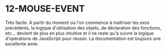 # 12-MOUSE-EVENT

Très facile. À partir du moment où l'on commence à maîtriser les exos précédents, la logique d'utilisation des objets, de déclaration des fonctions, etc... devient de plus en plus intuitive et il ne reste qu'à suivre la logique d'opérations de JavaScript pour réussir. 
La documentation est toujours une excellente amie. 